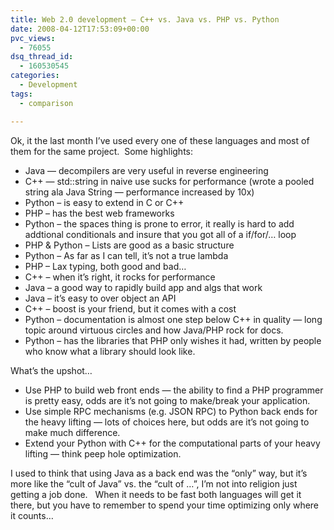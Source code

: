```yaml
---
title: Web 2.0 development – C++ vs. Java vs. PHP vs. Python
date: 2008-04-12T17:53:09+00:00
pvc_views:
  - 76055
dsq_thread_id:
  - 160530545
categories:
  - Development
tags:
  - comparison

---
```

Ok, it the last month I&#8217;ve used every one of these languages and most of them for the same project.&nbsp; Some highlights:

  * Java &#8212; decompilers are very useful in reverse engineering
  * C++ &#8212; std::string in naive use sucks for performance (wrote a pooled string ala Java String &#8212; performance increased by 10x)
  * Python &#8211; is easy to extend in C or C++
  * PHP &#8211; has the best web frameworks
  * Python &#8211; the spaces thing is prone to error, it really is hard to add addtional conditionals and insure that you got all of a if/for/&#8230; loop
  * PHP & Python &#8211; Lists are good as a basic structure
  * Python &#8211; As far as I can tell, it&#8217;s not a true lambda
  * PHP &#8211; Lax typing, both good and bad&#8230;
  * C++ &#8211; when it&#8217;s right, it rocks for performance
  * Java &#8211; a good way to rapidly build app and algs that work
  * Java &#8211; it&#8217;s easy to over object an API
  * C++ &#8211; boost is your friend, but it comes with a cost
  * Python &#8211; documentation is almost one step below C++ in quality &#8212; long topic around virtuous circles and how Java/PHP rock for docs.
  * Python &#8211; has the libraries that PHP only wishes it had, written by people who know what a library should look like.

What&#8217;s the upshot&#8230;

  * Use PHP to build web front ends &#8212; the ability to find a PHP programmer is pretty easy, odds are it&#8217;s not going to make/break your application.
  * Use simple RPC mechanisms (e.g. JSON RPC) to Python back ends for the heavy lifting &#8212; lots of choices here, but odds are it&#8217;s not going to make much difference.
  * Extend your Python with C++ for the computational parts of your heavy lifting &#8212; think peep hole optimization.

I used to think that using Java as a back end was the &#8220;only&#8221; way, but it&#8217;s more like the &#8220;cult of Java&#8221; vs. the &#8220;cult of &#8230;&#8221;, I&#8217;m not into religion just getting a job done.&nbsp;&nbsp; When it needs to be fast both languages will get it there, but you have to remember to spend your time optimizing only where it counts&#8230;
